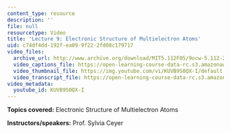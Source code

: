 ```yaml
---
content_type: resource
description: ''
file: null
resourcetype: Video
title: 'Lecture 9: Electronic Structure of Multielectron Atoms'
uid: c74df4dd-192f-ea09-9f22-2fd08c179717
video_files:
  archive_url: http://www.archive.org/download/MIT5.112F05/9ocw-5.112-28sep2005-220k.mp4
  video_captions_file: https://open-learning-course-data-rc.s3.amazonaws.com/5-112-principles-of-chemical-science-fall-2005/522e7c6ef923513c8237f0205a9829f0_KUVB9S0QX-I.vtt
  video_thumbnail_file: https://img.youtube.com/vi/KUVB9S0QX-I/default.jpg
  video_transcript_file: https://open-learning-course-data-rc.s3.amazonaws.com/5-112-principles-of-chemical-science-fall-2005/84c77b5139905b7b8156288d0dd31219_KUVB9S0QX-I.pdf
video_metadata:
  youtube_id: KUVB9S0QX-I
---
```


**Topics covered:** Electronic Structure of Multielectron Atoms

**Instructors/speakers:** Prof. Sylvia Ceyer